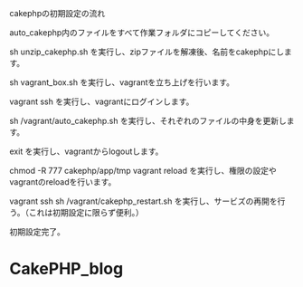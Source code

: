 cakephpの初期設定の流れ

auto_cakephp内のファイルをすべて作業フォルダにコピーしてください。

sh unzip_cakephp.sh
を実行し、zipファイルを解凍後、名前をcakephpにします。

sh vagrant_box.sh
を実行し、vagrantを立ち上げを行います。

vagrant ssh
を実行し、vagrantにログインします。

sh /vagrant/auto_cakephp.sh
を実行し、それぞれのファイルの中身を更新します。

exit
を実行し、vagrantからlogoutします。

chmod -R 777 cakephp/app/tmp
vagrant reload
を実行し、権限の設定やvagrantのreloadを行います。

vagrant ssh
sh /vagrant/cakephp_restart.sh
を実行し、サービズの再開を行う。（これは初期設定に限らず便利。）

初期設定完了。





# CakePHP_blog

